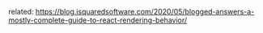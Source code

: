related: https://blog.isquaredsoftware.com/2020/05/blogged-answers-a-mostly-complete-guide-to-react-rendering-behavior/